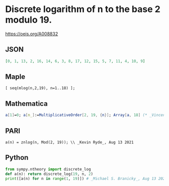 # Discrete logarithm of n to the base 2 modulo 19\.
https://oeis.org/A008832
## JSON
```JSON
[0, 1, 13, 2, 16, 14, 6, 3, 8, 17, 12, 15, 5, 7, 11, 4, 10, 9]
```
## Maple
```Maple
[ seq(mlog(n,2,19), n=1..18) ];
```
## Mathematica
```Mathematica
a[1]=0; a[n_]:=MultiplicativeOrder[2, 19, {n}]; Array[a, 18] (* _Vincenzo Librandi_, Mar 21 2020 *)
```
## PARI
```PARI
a(n) = znlog(n, Mod(2, 19)); \\ _Kevin Ryde_, Aug 13 2021
```
## Python
```Python
from sympy.ntheory import discrete_log
def a(n): return discrete_log(19, n, 2)
print([a(n) for n in range(1, 19)]) # _Michael S. Branicky_, Aug 13 2021
```
